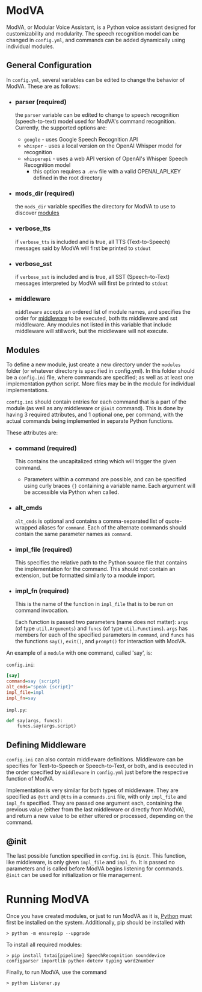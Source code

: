 # ModVA

ModVA, or Modular Voice Assistant, is a Python voice assistant designed for customizability and modularity. The speech recognition model can be changed in `config.yml`, and commands can be added dynamically using individual modules.

## General Configuration

In `config.yml`, several variables can be edited to change the behavior of ModVA. These are as follows:

-   ### **parser** (required)

    the `parser` variable can be edited to change to speech recognition (speech-to-text) model used for ModVA's command recognition. Currently, the supported options are:

    -   `google` - uses Google Speech Recognition API
    -   `whisper` - uses a local version on the OpenAI Whisper model for recognition
    -   `whisperapi` - uses a web API version of OpenAI's Whisper Speech Recognition model
        -   this option requires a `.env` file with a valid OPENAI_API_KEY defined in the root directory

-   ### **mods_dir** (required)

    the `mods_dir` variable specifies the directory for ModVA to use to discover [modules](#modules)

-   ### **verbose_tts**

    if `verbose_tts` is included and is true, all TTS (Text-to-Speech) messages said by ModVA will first be printed to `stdout`

-   ### **verbose_sst**

    if `verbose_sst` is included and is true, all SST (Speech-to-Text) messages interpreted by ModVA will first be printed to `stdout`

-   ### **middleware**

    `middleware` accepts an ordered list of module names, and specifies the order for [middleware](#defining-middleware) to be executed, both tts middleware and sst middleware. Any modules not listed in this variable that include middleware will stillwork, but the middleware will not execute.

## Modules

To define a new module, just create a new directory under the `modules` folder (or whatever directory is specified in config.yml). In this folder should be a `config.ini` file, where commands are specified; as well as at least one implementation python script. More files may be in the module for individual implementations.

`config.ini` should contain entries for each command that is a part of the module (as well as any middleware or `@init` command). This is done by having 3 required attributes, and 1 optional one, per command, with the actual commands being implemented in separate Python functions.

These attributes are:

-   ### **command** (required)

    This contains the uncapitalized string which will trigger the given command.

    -   Parameters within a command are possible, and can be specified using curly braces `{}` containing a variable name. Each argument will be accessible via Python when called.

-   ### **alt_cmds**

    `alt_cmds` is optional and contains a comma-separated list of quote-wrapped aliases for `command`. Each of the alternate commands should contain the same parameter names as `command`.

-   ### **impl_file** (required)

    This specifies the relative path to the Python source file that contains the implementation for the command. This should not contain an extension, but be formatted similarly to a module import.

-   ### **impl_fn** (required)

    This is the name of the function in `impl_file` that is to be run on command invocation.

    Each function is passed two parameters (name does not matter): `args` (of type `util.Arguments`) and `funcs` (of type `util.Functions`). `args` has members for each of the specified parameters in `command`, and `funcs` has the functions `say()`, `exit()`, and `prompt()` for interaction with ModVA.

An example of a `module` with one command, called 'say', is:

`config.ini`:

```ini
[say]
command=say {script}
alt_cmds="speak {script}"
impl_file=impl
impl_fn=say
```

`impl.py`:

```py
def say(args, funcs):
    funcs.say(args.script)
```

## Defining Middleware

`config.ini` can also contain middleware definitions. Middleware can be specifies for Text-to-Speech or Speech-to-Text, or both, and is executed in the order specified by `middleware` in `config.yml` just before the respective function of ModVA.

Implementation is very similar for both types of middleware. They are specified as `@stt` and `@tts` in a `commands.ini` file, with only `impl_file` and `impl_fn` specified. They are passed one argument each, containing the previous value (either from the last middleware or directly from ModVA), and return a new value to be either uttered or processed, depending on the command.

## @init

The last possible function specified in `config.ini` is `@init`. This function, like middleware, is only given `impl_file` and `impl_fn`. It is passed no parameters and is called before ModVA begins listening for commands. `@init` can be used for initialization or file management.

# Running ModVA

Once you have created modules, or just to run ModVA as it is, [Python](https://www.python.org/) must first be installed on the system. Additionally, pip should be installed with

```
> python -m ensurepip --upgrade
```

To install all required modules:

```
> pip install txtai[pipeline] SpeechRecognition sounddevice configparser importlib python-dotenv typing word2number
```

Finally, to run ModVA, use the command

```
> python Listener.py
```
